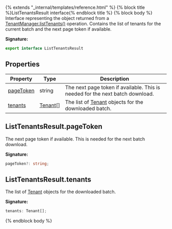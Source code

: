{% extends "_internal/templates/reference.html" %}
{% block title %}ListTenantsResult interface{% endblock title %}
{% block body %}
Interface representing the object returned from a [TenantManager.listTenants()](./firebase-admin.auth.tenantmanager.md#tenantmanagerlisttenants) operation. Contains the list of tenants for the current batch and the next page token if available.

<b>Signature:</b>

```typescript
export interface ListTenantsResult 
```

## Properties

|  Property | Type | Description |
|  --- | --- | --- |
|  [pageToken](./firebase-admin.auth.listtenantsresult.md#listtenantsresultpagetoken) | string | The next page token if available. This is needed for the next batch download. |
|  [tenants](./firebase-admin.auth.listtenantsresult.md#listtenantsresulttenants) | [Tenant](./firebase-admin.auth.tenant.md#tenant_class)<!-- -->\[\] | The list of [Tenant](./firebase-admin.auth.tenant.md#tenant_class) objects for the downloaded batch. |

## ListTenantsResult.pageToken

The next page token if available. This is needed for the next batch download.

<b>Signature:</b>

```typescript
pageToken?: string;
```

## ListTenantsResult.tenants

The list of [Tenant](./firebase-admin.auth.tenant.md#tenant_class) objects for the downloaded batch.

<b>Signature:</b>

```typescript
tenants: Tenant[];
```
{% endblock body %}
